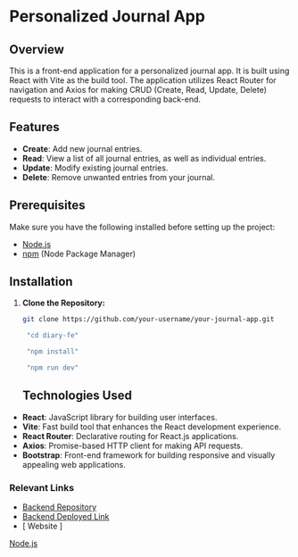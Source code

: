 # Personalized Journal App

## Overview

This is a front-end application for a personalized journal app. It is built using React with Vite as the build tool. The application utilizes React Router for navigation and Axios for making CRUD (Create, Read, Update, Delete) requests to interact with a corresponding back-end.

## Features

- **Create**: Add new journal entries.
- **Read**: View a list of all journal entries, as well as individual entries.
- **Update**: Modify existing journal entries.
- **Delete**: Remove unwanted entries from your journal.

## Prerequisites

Make sure you have the following installed before setting up the project:

- [Node.js](https://nodejs.org/)
- [npm](https://www.npmjs.com/) (Node Package Manager)

## Installation

1. **Clone the Repository:**

   ```bash
   git clone https://github.com/your-username/your-journal-app.git

    "cd diary-fe"

    "npm install"

    "npm run dev"

   ```

   ## Technologies Used

- **React**: JavaScript library for building user interfaces.
- **Vite**: Fast build tool that enhances the React development experience.
- **React Router**: Declarative routing for React.js applications.
- **Axios**: Promise-based HTTP client for making API requests.
- **Bootstrap**: Front-end framework for building responsive and visually appealing web applications.

### Relevant Links

- [Backend Repository](https://github.com/Nicolercc/diary-be)
- [Backend Deployed Link]()
- [ Website ]

[Node.js](https://nodejs.org/)

